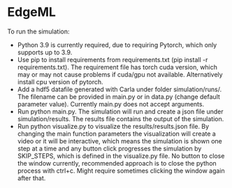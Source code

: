 # EdgeML

To run the simulation:

- Python 3.9 is currently required, due to requiring Pytorch, which only supports up to 3.9.
- Use pip to install requirements from requirements.txt (pip install -r requirements.txt). The requirement file has torch cuda version, which may or may not cause problems if cuda/gpu not available. Alternatively install cpu version of pytorch.
- Add a hdf5 datafile generated with Carla under folder simulation/runs/. The filename can be provided in main.py or in data.py (change default parameter value). Currently main.py does not accept arguments.
- Run python main.py. The simulation will run and create a json file under simulation/results. The results file contains the output of the simulation.
- Run python visualize.py to visualize the results/results.json file. By changing the main function parameters the visualization will create a video or it will be interactive, which means the simulation is shown one step at a time and any button click progresses the simulation by SKIP_STEPS, which is defined in the visualize.py file. No button to close the window currently, recommended approach is to close the python process with ctrl+c. Might require sometimes clicking the window again after that.